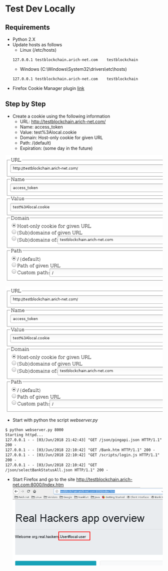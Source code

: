 # Test Dev Locally

## Requirements

* Python 2.X
* Update hosts as follows
  * Linux (/etc/hosts)
  ```
  127.0.0.1	testblockchain.arich-net.com	testblockchain
  ```
  * Windows (C:\Windows\System32\drivers\etc\hosts)
  ```
  127.0.0.1	testblockchain.arich-net.com	testblockchain
  ```
* Firefox Cookie Manager plugin [link](https://addons.mozilla.org/en-US/firefox/addon/a-cookie-manager/)

## Step by Step

* Create a cookie using the following information
  * URL: http://testblockchain.arich-net.com/
  * Name: access_token
  * Value: test%3Alocal.cookie
  * Domain: Host-only cookie for given URL
  * Path: /(default)
  * Expiration: (some day in the future)

![Create cookie 1][cookie1]

![Create cookie 1][cookie1]

* Start with python the script _webserver.py_
```
$ python webserver.py 8000
Starting httpd...
127.0.0.1 - - [03/Jun/2018 21:42:43] "GET /json/pingapi.json HTTP/1.1" 200 -
127.0.0.1 - - [03/Jun/2018 22:10:42] "GET /Bank.htm HTTP/1.1" 200 -
127.0.0.1 - - [03/Jun/2018 22:10:42] "GET /scripts/login.js HTTP/1.1" 200 -
127.0.0.1 - - [03/Jun/2018 22:10:42] "GET /json/selectBankStatusAll.json HTTP/1.1" 200 -
```

* Start Firefox and go to the site http://testblockchain.arich-net.com:8000/Index.htm
![Firefox][firefox]

[cookie1]: https://raw.githubusercontent.com/arich-net/RealHackersCSHackaton/master/images/local_cookie.png
[cookie2]: https://raw.githubusercontent.com/arich-net/RealHackersCSHackaton/master/images/local_cookie_2.png
[firefox]: https://raw.githubusercontent.com/arich-net/RealHackersCSHackaton/master/images/firefox_browser.png